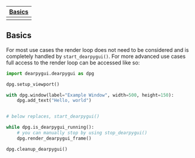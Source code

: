 | [Basics](#basics) |
| ---- |
||

## Basics
For most use cases the render loop does not need to be considered and is completely handled by `start_dearpygui()`. 
For more advanced use cases full access to the render loop can be accessed like so:


```Python
import dearpygui.dearpygui as dpg

dpg.setup_viewport()

with dpg.window(label="Example Window", width=500, height=150):
    dpg.add_text("Hello, world")


# below replaces, start_dearpygui()

while dpg.is_dearpygui_running():
    # you can manually stop by using stop_dearpygui()
    dpg.render_dearpygui_frame()

dpg.cleanup_dearpygui()
```